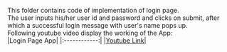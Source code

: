 This folder contains code of implementation of login page. <br/>
The user inputs his/her user id and password and clicks on submit, after which a successful login message with user's name pops up. <br/>
Following youtube video display the working of the App: <br/>
|Login Page App|
|:------------:|
|[Youtube Link](https://youtu.be/-P0haKUIw2w)|
